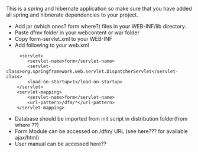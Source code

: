 This is a spring and hibernate application so make sure that you have added all spring and hibnerate dependencies to your project.

- Add jar (which ones? form where?) files in your WEB-INF/lib directory.
- Paste dfmv folder in your webcontent or war folder 
- Copy form-servlet.xml to your WEB-INF
- Add following to your web.xml
```
	 <servlet>
    	<servlet-name>form</servlet-name>
      	<servlet-class>org.springframework.web.servlet.DispatcherServlet</servlet-class>
      	<load-on-startup>1</load-on-startup>
  	</servlet>
  	<servlet-mapping>
      	<servlet-name>form</servlet-name>
      	<url-pattern>/dfm/*</url-pattern>
  	</servlet-mapping>
```

- Database should be imported from init script in distribution folder(from where ??)
- Form Module can be accessed on /dfm/ URL (see here??? for available ajax/html) 
- User manual can be accessed here??